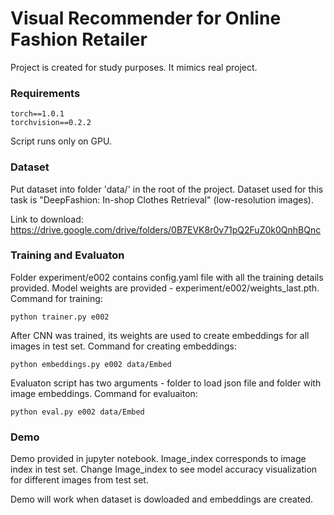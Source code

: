 # Visual Recommender for Online Fashion Retailer

Project is created for study purposes. It mimics real project.


### Requirements
```
torch==1.0.1
torchvision==0.2.2
```
Script runs only on GPU. 


### Dataset

Put dataset into folder 'data/' in the root of the project. Dataset used for this task is "DeepFashion: In-shop Clothes Retrieval" (low-resolution images).

Link to download: https://drive.google.com/drive/folders/0B7EVK8r0v71pQ2FuZ0k0QnhBQnc

### Training and Evaluaton

Folder experiment/e002 contains config.yaml file with all the training details provided. Model weights are provided - experiment/e002/weights_last.pth.
Command for training:
```
python trainer.py e002
```

After CNN was trained, its weights are used to create embeddings for all images in test set. Command for creating embeddings:
```
python embeddings.py e002 data/Embed
```

Evaluaton script has two arguments - folder to load json file and folder with image embeddings.
Command for evaluaiton:
```
python eval.py e002 data/Embed
```


### Demo

Demo provided in jupyter notebook. Image_index corresponds to image index in test set. Change Image_index to see model accuracy visualization for different images from test set.

Demo will work when dataset is dowloaded and embeddings are created.
